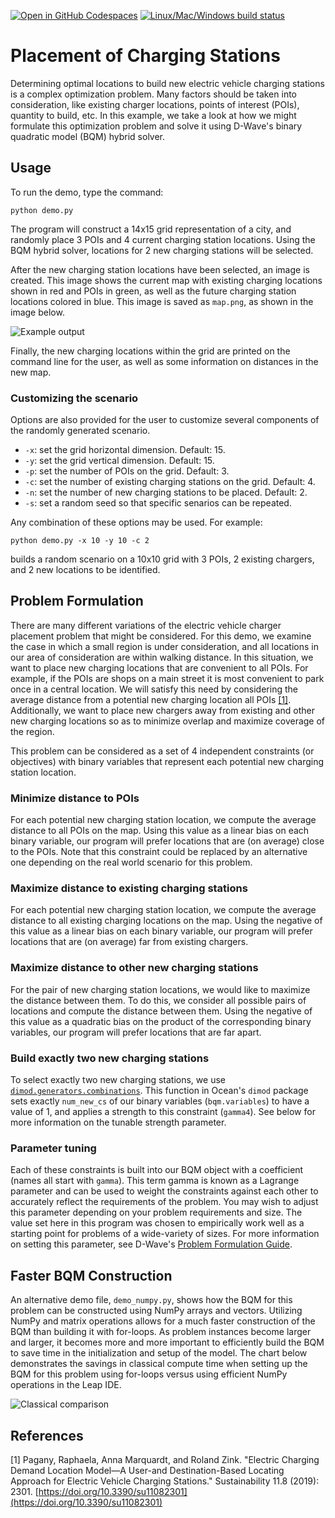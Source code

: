 [![Open in GitHub Codespaces](
  https://img.shields.io/badge/Open%20in%20GitHub%20Codespaces-333?logo=github)](
  https://codespaces.new/dwave-examples/ev-charger-placement?quickstart=1)
[![Linux/Mac/Windows build status](
  https://circleci.com/gh/dwave-examples/ev-charger-placement.svg?style=shield)](
  https://circleci.com/gh/dwave-examples/ev-charger-placement)

# Placement of Charging Stations

Determining optimal locations to build new electric vehicle charging stations is a complex optimization problem.  Many factors should be taken into consideration, like existing charger locations, points of interest (POIs), quantity to build, etc. In this example, we take a look at how we might formulate this optimization problem and solve it using D-Wave's binary quadratic model (BQM) hybrid solver.

## Usage

To run the demo, type the command:

```python demo.py```

The program will construct a 14x15 grid representation of a city, and randomly place 3 POIs and 4 current charging station locations. Using the BQM hybrid solver, locations for 2 new charging stations will be selected.

After the new charging station locations have been selected, an image is created. This image shows the current map with existing charging locations shown in red and POIs in green, as well as the future charging station locations colored in blue. This image is saved as ```map.png```, as shown in the image below.

![Example output](readme_imgs/map.png "Example output")

Finally, the new charging locations within the grid are printed on the command line for the user, as well as some information on distances in the new map.

### Customizing the scenario

Options are also provided for the user to customize several components of the randomly generated scenario.

- `-x`: set the grid horizontal dimension. Default: 15.
- `-y`: set the grid vertical dimension. Default: 15.
- `-p`: set the number of POIs on the grid. Default: 3.
- `-c`: set the number of existing charging stations on the grid. Default: 4.
- `-n`: set the number of new charging stations to be placed. Default: 2.
- `-s`: set a random seed so that specific senarios can be repeated.

Any combination of these options may be used. For example:

```python demo.py -x 10 -y 10 -c 2```

builds a random scenario on a 10x10 grid with 3 POIs, 2 existing chargers, and 2 new locations to be identified.

## Problem Formulation

There are many different variations of the electric vehicle charger placement problem that might be considered. For this demo, we examine the case in which a small region is under consideration, and all locations in our area of consideration are within walking distance. In this situation, we want to place new charging locations that are convenient to all POIs. For example, if the POIs are shops on a main street it is most convenient to park once in a central location. We will satisfy this need by considering the average distance from a potential new charging location all POIs [[1]](#1). Additionally, we want to place new chargers away from existing and other new charging locations so as to minimize overlap and maximize coverage of the region.

This problem can be considered as a set of 4 independent constraints (or objectives) with binary variables that represent each potential new charging station location.

### Minimize distance to POIs

For each potential new charging station location, we compute the average distance to all POIs on the map. Using this value as a linear bias on each binary variable, our program will prefer locations that are (on average) close to the POIs. Note that this constraint could be replaced by an alternative one depending on the real world scenario for this problem.

### Maximize distance to existing charging stations

For each potential new charging station location, we compute the average distance to all existing charging locations on the map. Using the negative of this value as a linear bias on each binary variable, our program will prefer locations that are (on average) far from existing chargers.

### Maximize distance to other new charging stations

For the pair of new charging station locations, we would like to maximize the distance between them. To do this, we consider all possible pairs of locations and compute the distance between them.  Using the negative of this value as a quadratic bias on the product of the corresponding binary variables, our program will prefer locations that are far apart.

### Build exactly two new charging stations

To select exactly two new charging stations, we use [`dimod.generators.combinations`](https://docs.ocean.dwavesys.com/en/stable/docs_dimod/reference/generated/dimod.generators.combinations.html?highlight=%22dimod.generators.combinations%22). This function in Ocean's `dimod` package sets exactly `num_new_cs` of our binary variables (`bqm.variables`) to have a value of 1, and applies a strength to this constraint (`gamma4`). See below for more information on the tunable strength parameter.

### Parameter tuning

Each of these constraints is built into our BQM object with a coefficient (names all start with `gamma`).  This term gamma is known as a Lagrange parameter and can be used to weight the constraints against each other to accurately reflect the requirements of the problem. You may wish to adjust this parameter depending on your problem requirements and size. The value set here in this program was chosen to empirically work well as a starting point for problems of a wide-variety of sizes. For more information on setting this parameter, see D-Wave's [Problem Formulation Guide](https://www.dwavesys.com/practical-quantum-computing-developers).

## Faster BQM Construction

An alternative demo file, `demo_numpy.py`, shows how the BQM for this problem can be constructed using NumPy arrays and vectors. Utilizing NumPy and matrix operations allows for a much faster construction of the BQM than building it with for-loops. As problem instances become larger and larger, it becomes more and more important to efficiently build the BQM to save time in the initialization and setup of the model. The chart below demonstrates the savings in classical compute time when setting up the BQM for this problem using for-loops versus using efficient NumPy operations in the Leap IDE.

![Classical comparison](readme_imgs/runtimes.png "Classical Runtime Comparison")

## References

<a name="1">[1]</a> Pagany, Raphaela, Anna Marquardt, and Roland Zink. "Electric Charging Demand Location Model—A User-and Destination-Based Locating Approach for Electric Vehicle Charging Stations." Sustainability 11.8 (2019): 2301. [https://doi.org/10.3390/su11082301](https://doi.org/10.3390/su11082301)
